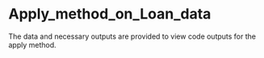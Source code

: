 # Apply_method_on_Loan_data
The data and necessary outputs are provided to view code outputs for the apply method.
